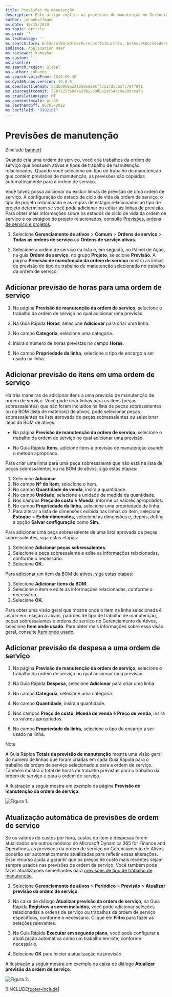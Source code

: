 ```yaml
---
title: Previsões de manutenção
description: Este artigo explica as previsões de manutenção no Gerenciamento de Ativos.
author: johanhoffmann
ms.date: 10/15/2019
ms.topic: article
ms.prod: ''
ms.technology: ''
ms.search.form: EntAssetWorkOrderForecastToJournals, EntAssetWorkOrderForecast
audience: Application User
ms.reviewer: kamaybac
ms.custom: ''
ms.assetid: ''
ms.search.region: Global
ms.author: johanho
ms.search.validFrom: 2019-09-30
ms.dyn365.ops.version: 10.0.5
ms.openlocfilehash: c2dbd968a22f2bded29cff3517dacbafc79ff8f1
ms.sourcegitcommit: 52b7225350daa29b1263d8e29c54ac9e20bcca70
ms.translationtype: HT
ms.contentlocale: pt-BR
ms.lasthandoff: 06/03/2022
ms.locfileid: "8902101"
---
```

# <a name="maintenance-forecasts"></a>Previsões de manutenção

[!include [banner](../../includes/banner.md)]



Quando cria uma ordem de serviço, você cria trabalhos da ordem de serviço que possuem ativos e tipos de trabalho de manutenção relacionados. Quando você seleciona um tipo de trabalho de manutenção que contém previsões de manutenção, as previsões são copiadas automaticamente para a ordem de serviço.

Você talvez possa adicionar ou excluir linhas de previsão de uma ordem de serviço. A configuração do estado de ciclo de vida da ordem de serviço, o tipo de projeto relacionado e as regras de estágio relacionadas ao tipo de projeto determinam se você pode adicionar ou editar as linhas de previsão. Para obter mais informações sobre os estados de ciclo de vida da ordem de serviço e os estágios do projeto relacionados, consulte [Previsões, ordens de serviço e projetos](../integration-to-project-management-and-accounting/forecasts-work-orders-and-projects.md).

1. Selecione **Gerenciamento de ativos** > **Comum** > **Ordens de serviço** > **Todas as ordens de serviço** ou **Ordens de serviço ativas**.

2. Selecione a ordem de serviço na lista e, em seguida, no Painel de Ação, na guia **Ordem de serviço**, no grupo **Projeto**, selecione **Previsão**. A página **Previsão de manutenção da ordem de serviço** mostra as linhas de previsão do tipo de trabalho de manutenção selecionado no trabalho da ordem de serviço.


## <a name="add-an-hours-forecast-to-a-work-order"></a>Adicionar previsão de horas para uma ordem de serviço

1. Na página **Previsão de manutenção da ordem de serviço**, selecione o trabalho da ordem de serviço no qual adicionar uma previsão.

2. Na Guia Rápida **Horas**, selecione **Adicionar** para criar uma linha.

3. No campo **Categoria**, selecione uma categoria.

4. Insira o número de horas previstas no campo **Horas**.

5. No campo **Propriedade da linha**, selecione o tipo de encargo a ser usado na linha.


## <a name="add-an-items-forecast-to-a-work-order"></a>Adicionar previsão de itens em uma ordem de serviço

Há três maneiras de adicionar itens a uma previsão de manutenção de ordem de serviço. Você pode criar linhas para os itens (peças sobressalentes) que não foram incluídos na lista de peças sobressalentes ou na BOM (lista de materiais) de ativos, pode selecionar peças sobressalentes na lista aprovada de peças sobressalentes ou selecionar itens da BOM de ativos.

- Na página **Previsão de manutenção da ordem de serviço**, selecione o trabalho da ordem de serviço no qual adicionar uma previsão.

- Na Guia Rápida **Itens**, adicione itens à previsão de manutenção usando o método apropriado.

Para criar uma linha para uma peça sobressalente que não está na lista de peças sobressalentes ou na BOM de ativos, siga estas etapas:

1. Selecione **Adicionar**.
2. No campo **Nº do item**, selecione o item.
3. No campo **Quantidade de venda**, insira a quantidade.
4. No campo **Unidade**, selecione a unidade de medida da quantidade.
5. Nos campos **Preço de custo** e **Moeda**, informe os valores apropriados.
6. No campo **Propriedade da linha**, selecione uma propriedade de linha.
7. Para alterar a lista de dimensões exibida nas linhas do item, selecione **Estoque** > **Exibir dimensões**, selecione as dimensões e, depois, defina a opção **Salvar configuração** como **Sim**.

Para adicionar uma peça sobressalente de uma lista aprovada de peças sobressalentes, siga estas etapas:

1. Selecione **Adicionar peças sobressalentes**.
2. Selecione a peça sobressalente e edite as informações relacionadas, conforme o necessário.
3. Selecione **OK**.

Para adicionar um item da BOM de ativos, siga estas etapas:

1. Selecione **Adicionar itens da BOM**.
2. Selecione o item e edite as informações relacionadas, conforme o necessário.
3. Selecione **OK**.

Para obter uma visão geral que mostre onde o item na linha selecionada é usado em relação a ativos, padrões de tipo de trabalho de manutenção, peças sobressalentes e ordens de serviço no Gerenciamento de Ativos, selecione **Item onde usado**. Para obter mais informações sobre essa visão geral, consulte [Item onde usado](../controlling-and-reporting/item-where-used.md).


## <a name="add-an-expense-forecast-to-a-work-order"></a>Adicionar previsão de despesa a uma ordem de serviço

1. Na página **Previsão de manutenção da ordem de serviço**, selecione o trabalho da ordem de serviço no qual adicionar uma previsão.

2. Na Guia Rápida **Despesa**, selecione **Adicionar** para criar uma linha.

3. No campo **Categoria**, selecione uma categoria.

4. No campo **Quantidade**, insira a quantidade.

5. Nos campos **Preço de custo**, **Moeda de venda** e **Preço de venda**, insira os valores apropriados.

6. No campo **Propriedade da linha**, selecione o tipo de encargo a ser usado na linha.

>[!NOTE]
>A Guia Rápida **Totais da previsão de manutenção** mostra uma visão geral do número de linhas que foram criadas em cada Guia Rápida para o trabalho da ordem de serviço selecionado e para a ordem de serviço. Também mostra o total de horas de trabalho previstas para o trabalho da ordem de serviço e para a ordem de serviço.

A ilustração a seguir mostra um exemplo da página **Previsão de manutenção da ordem de serviço**.

![Figura 1.](media/06-work-orders.png)


## <a name="automatic-update-of-work-order-forecasts"></a>Atualização automática de previsões de ordem de serviço

Se os valores de custos por hora, custos do item e despesas forem atualizados em outros módulos do Microsoft Dynamics 365 for Finance and Operations, as previsões da ordem de serviço no Gerenciamento de Ativos poderão ser automaticamente atualizadas para refletir essas alterações. Esse recurso ajuda a garantir que os preços de custo mais recentes sejam sempre usados nas previsões de ordem de serviço. Você também pode fazer atualizações semelhantes para [previsões de tipo de trabalho de manutenção](../setup-for-work-orders/job-groups-and-job-types-variants-trades-and-checklists.md).

1. Selecione **Gerenciamento de ativos** > **Periódico** > **Previsão** > **Atualizar previsão da ordem de serviço**.

2. Na caixa de diálogo **Atualizar previsão da ordem de serviço**, na Guia Rápida **Registros a serem incluídos**, você pode adicionar seleções relacionadas a ordens de serviço ou trabalhos da ordem de serviço específicos, conforme o necessário. Clique em **Filtro** para fazer as seleções relevantes.

3. Na Guia Rápida **Executar em segundo plano**, você pode configurar a atualização automática como um trabalho em lote, conforme necessário.

4. Selecione **OK** para iniciar a atualização da previsão.


A ilustração a seguir mostra um exemplo da caixa de diálogo **Atualizar previsão da ordem de serviço**.

![Figura 2.](media/07-work-orders.png)


[!INCLUDE[footer-include](../../../includes/footer-banner.md)]